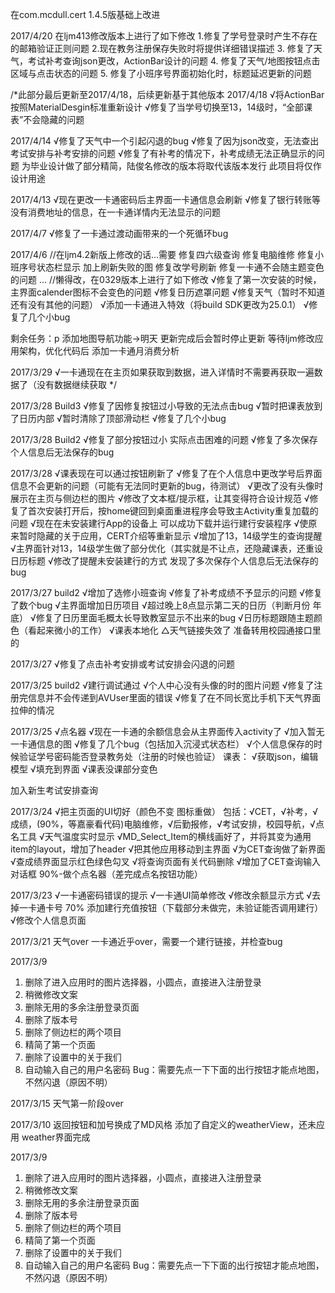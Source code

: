 ﻿在com.mcdull.cert 1.4.5版基础上改进

2017/4/20
在ljm413修改版本上进行了如下修改
1.修复了学号登录时产生不存在的邮箱验证正则问题
2.现在教务注册保存失败时将提供详细错误描述
3. 修复了天气，考试补考查询json更改，ActionBar设计的问题
4. 修复了天气/地图按钮点击区域与点击状态的问题
5. 修复了小班序号界面初始化时，标题延迟更新的问题

/*此部分最后更新至2017/4/18，后续更新基于其他版本
2017/4/18
√将ActionBar按照MaterialDesgin标准重新设计
√修复了当学号切换至13，14级时，“全部课表”不会隐藏的问题

2017/4/14
√修复了天气中一个引起闪退的bug
√修复了因为json改变，无法查出考试安排与补考安排的问题
√修复了有补考的情况下，补考成绩无法正确显示的问题
为毕业设计做了部分精简，陆俊名修改的版本将取代该版本发行
此项目将仅作设计用途

2017/4/13
√现在更改一卡通密码后主界面一卡通信息会刷新
√修复了银行转账等没有消费地址的信息，在一卡通详情内无法显示的问题

2017/4/7
√修复了一卡通过渡动画带来的一个死循环bug

2017/4/6
//在ljm4.2新版上修改的话…需要
修复四六级查询
修复电脑维修
修复小班序号状态栏显示
加上刷新失败的图
修复改学号刷新
修复一卡通不会随主题变色的问题
…
//懒得改，在0329版本上进行了如下修改
√修复了第一次安装的时候，主界面calender图标不会变色的问题
√修复日历遮罩问题
√修复天气（暂时不知道还有没有其他的问题）
√添加一卡通进入特效（将build SDK更改为25.0.1）
√修复了几个小bug

剩余任务：p
添加地图导航功能->明天
更新完成后会暂时停止更新
等待ljm修改应用架构，优化代码后
添加一卡通月消费分析

2017/3/29
√一卡通现在在主页如果获取到数据，进入详情时不需要再获取一遍数据了（没有数据继续获取
*/

2017/3/28 Build3
√修复了因修复按钮过小导致的无法点击bug
√暂时把课表放到了日历内部
√暂时清除了顶部滑动栏
√修复了几个小bug

2017/3/28 Build2
√修复了部分按钮过小 实际点击困难的问题
√修复了多次保存个人信息后无法保存的bug

2017/3/28
√课表现在可以通过按钮刷新了
√修复了在个人信息中更改学号后界面信息不会更新的问题（可能有无法同时更新的bug，待测试）
√更改了没有头像时展示在主页与侧边栏的图片
√修改了文本框/提示框，让其变得符合设计规范
√修复了首次安装打开后，按home键回到桌面重进程序会导致主Activity重复加载的问题
√现在在未安装建行App的设备上 可以成功下载并运行建行安装程序
√使原来暂时隐藏的关于应用，CERT介绍等重新显示
√增加了13，14级学生的查询提醒
√主界面针对13，14级学生做了部分优化（其实就是不让点，还隐藏课表，还重设日历标题
√修改了提醒未安装建行的方式
发现了多次保存个人信息后无法保存的bug

2017/3/27 build2
√增加了选修小班查询
√修复了补考成绩不予显示的问题
√修复了数个bug
√主界面增加日历项目
√超过晚上8点显示第二天的日历（判断月份 年底）
√修复了日历里面毛概太长导致教室显示不出来的bug
√日历标题跟随主题颜色（看起来微小的工作）
√课表本地化
△天气链接失效了 准备转用校园通接口里的

2017/3/27
√修复了点击补考安排或考试安排会闪退的问题

2017/3/25 build2
√建行调试通过
√个人中心没有头像的时的图片问题
√修复了注册完信息并不会传递到AVUser里面的错误
√修复了在不同长宽比手机下天气界面拉伸的情况

2017/3/25
√点名器
√现在一卡通的余额信息会从主界面传入activity了
√加入暂无一卡通信息的图
√修复了几个bug（包括加入沉浸式状态栏）
√个人信息保存的时候验证学号密码能否登录教务处（注册的时候也验证）
课表：
√获取json，编辑模型
√填充到界面
√课表没课部分变色

加入新生考试安排查询

2017/3/24
√把主页面的UI切好（颜色不变 图标重做）
包括：√CET，√补考，√成绩，(90%，等嘉豪看代码)电脑维修，√后勤报修，√考试安排，校园导航，√点名工具
√天气温度实时显示
√MD_Select_Item的横线画好了，并将其变为通用item的layout，增加了header
√把其他应用移动到主界面
√为CET查询做了新界面
√查成绩界面显示红色绿色勾叉
√将查询页面有关代码删除
√增加了CET查询输入对话框
90%-做个点名器（差完成点名按钮功能）

2017/3/23
√一卡通密码错误的提示
√一卡通UI简单修改
√修改余额显示方式
√去掉一卡通卡号
70% 添加建行充值按钮（下载部分未做完，未验证能否调用建行）
√修改个人信息页面


2017/3/21
天气over
一卡通近乎over，需要一个建行链接，并检查bug

2017/3/9
1. 删除了进入应用时的图片选择器，小圆点，直接进入注册登录
2. 稍微修改文案
3. 删除无用的多余注册登录页面
4. 删除了版本号
5. 删除了侧边栏的两个项目
6. 精简了第一个页面
7. 删除了设置中的关于我们
8. 自动输入自己的用户名密码
Bug：需要先点一下下面的出行按钮才能点地图，不然闪退（原因不明）

2017/3/15
天气第一阶段over

2017/3/10
返回按钮和加号换成了MD风格
添加了自定义的weatherView，还未应用
weather界面完成

2017/3/9
1. 删除了进入应用时的图片选择器，小圆点，直接进入注册登录
2. 稍微修改文案
3. 删除无用的多余注册登录页面
4. 删除了版本号
5. 删除了侧边栏的两个项目
6. 精简了第一个页面
7. 删除了设置中的关于我们
8. 自动输入自己的用户名密码
Bug：需要先点一下下面的出行按钮才能点地图，不然闪退（原因不明）
